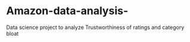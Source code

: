 # Amazon-data-analysis-
Data science project to analyze Trustworthiness of ratings and category bloat 
